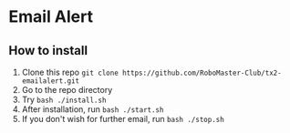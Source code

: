 # Email Alert

## How to install

1. Clone this repo `git clone https://github.com/RoboMaster-Club/tx2-emailalert.git`
2. Go to the repo directory
3. Try `bash ./install.sh`
4. After installation, run `bash ./start.sh`
5. If you don't wish for further email, run `bash ./stop.sh`